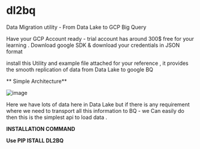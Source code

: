 # dl2bq
Data Migration utility - From Data Lake to GCP Big Query

Have your GCP Account ready -  trial account has around 300$ free for your learning .
Download google SDK & download your credentials in JSON format 

install this Utility and example file attached for your reference , it provides the smooth replication of data from Data Lake to google BQ


**                                         Simple Architecture**

![image](https://user-images.githubusercontent.com/88490443/128464099-c1f7b1c2-bfa0-40ee-9b46-6a71f05ddef2.png)

Here we have lots of data here in Data Lake but if there is any requirement where we need to transport all this information to BQ -  we Can easily do then this is the simplest api to load data .


**INSTALLATION COMMAND**

**Use PIP ISTALL DL2BQ**


